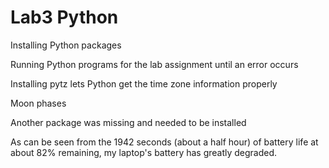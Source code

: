 # Lab3 Python

Installing Python packages

Running Python programs for the lab assignment until an error occurs

Installing pytz lets Python get the time zone information properly

Moon phases

Another package was missing and needed to be installed

As can be seen from the 1942 seconds (about a half hour) of battery life at about 82% remaining, my laptop's battery has greatly degraded.
